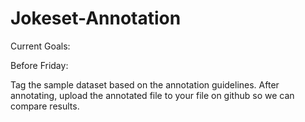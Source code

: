 # Jokeset-Annotation

Current Goals:

Before Friday:

Tag the sample dataset based on the annotation guidelines. After annotating, upload the annotated file to your file on github so we can compare results.
